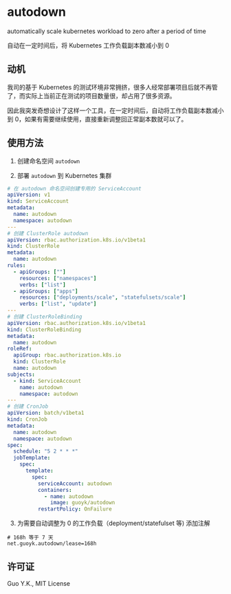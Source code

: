 # autodown

automatically scale kubernetes workload to zero after a period of time

自动在一定时间后，将 Kubernetes 工作负载副本数减小到 0

## 动机

我司的基于 Kubernetes 的测试环境非常拥挤，很多人经常部署项目后就不再管了，而实际上当前正在测试的项目数量很，却占用了很多资源。

因此我突发奇想设计了这样一个工具，在一定时间后，自动将工作负载副本数减小到 0，如果有需要继续使用，直接重新调整回正常副本数就可以了。

## 使用方法

1. 创建命名空间 `autodown`

2. 部署 `autodown` 到 Kubernetes 集群

```yaml
# 在 autodown 命名空间创建专用的 ServiceAccount
apiVersion: v1
kind: ServiceAccount
metadata:
  name: autodown
  namespace: autodown
---
# 创建 ClusterRole autodown
apiVersion: rbac.authorization.k8s.io/v1beta1
kind: ClusterRole
metadata:
  name: autodown
rules:
  - apiGroups: [""]
    resources: ["namespaces"]
    verbs: ["list"]
  - apiGroups: ["apps"]
    resources: ["deployments/scale", "statefulsets/scale"]
    verbs: ["list", "update"]
---
# 创建 ClusterRoleBinding
apiVersion: rbac.authorization.k8s.io/v1beta1
kind: ClusterRoleBinding
metadata:
  name: autodown
roleRef:
  apiGroup: rbac.authorization.k8s.io
  kind: ClusterRole
  name: autodown
subjects:
  - kind: ServiceAccount
    name: autodown
    namespace: autodown
---
# 创建 CronJob
apiVersion: batch/v1beta1
kind: CronJob
metadata:
  name: autodown
  namespace: autodown
spec:
  schedule: "5 2 * * *"
  jobTemplate:
    spec:
      template:
        spec:
          serviceAccount: autodown
          containers:
            - name: autodown
              image: guoyk/autodown
          restartPolicy: OnFailure
```

3. 为需要自动调整为 0 的工作负载（deployment/statefulset 等) 添加注解

```
# 168h 等于 7 天
net.guoyk.autodown/lease=168h
```

## 许可证

Guo Y.K., MIT License
